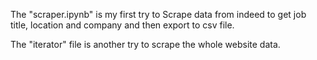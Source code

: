 The "scraper.ipynb" is my first try to Scrape data from indeed to get job title, location and company and then export to csv file.

The "iterator" file is another try to scrape the whole website data.
